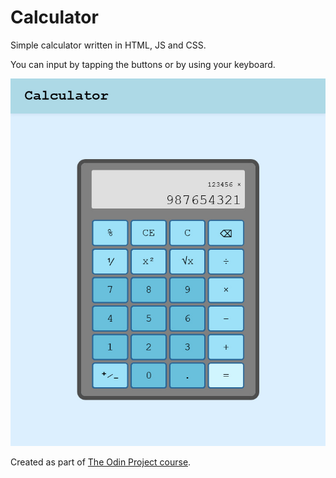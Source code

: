# Calculator

Simple calculator written in HTML, JS and CSS.

You can input by tapping the buttons or by using your keyboard.

![Image of the calculator](./images/image.jpg)

Created as part of [The Odin Project course](https://www.theodinproject.com/).